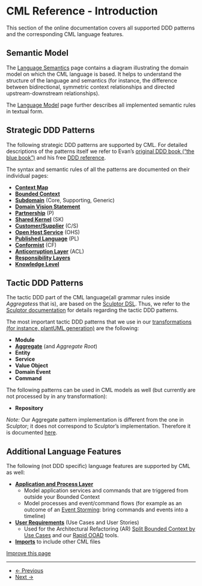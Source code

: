 
# CML Reference - Introduction

This section of the online documentation covers all supported DDD patterns and the corresponding CML language features.

## Semantic Model

The [Language Semantics](/docs/language-model/) page contains a diagram illustrating the domain model on which the CML language is based. It helps to understand the structure of
the language and semantics (for instance, the difference between bidirectional, symmetric context relationships and directed upstream-downstream relationships).

The [Language Model](/docs/language-model/) page further describes all implemented semantic rules in textual form.

## Strategic DDD Patterns

The following strategic DDD patterns are supported by CML. For detailed descriptions of the patterns itself we refer to Evan’s
[original DDD book (“the blue book”)](https://www.amazon.com/Domain-Driven-Design-Tackling-Complexity-Software/dp/0321125215) and his free
[DDD reference](http://domainlanguage.com/wp-content/uploads/2016/05/DDD_Reference_2015-03.pdf).

The syntax and semantic rules of all the patterns are documented on their individual pages:

* **[Context Map](/docs/context-map)**
* **[Bounded Context](/docs/bounded-context)**
* **[Subdomain](/docs/subdomain)** (Core, Supporting, Generic)
* **[Domain Vision Statement](/docs/domain-vision-statement)**
* **[Partnership](/docs/partnership)** (P)
* **[Shared Kernel](/docs/shared-kernel)** (SK)
* **[Customer/Supplier](/docs/customer-supplier)** (C/S)
* **[Open Host Service](/docs/open-host-service)** (OHS)
* **[Published Language](/docs/published-language)** (PL)
* **[Conformist](/docs/conformist)** (CF)
* **[Anticorruption Layer](/docs/anticorruption-layer)** (ACL)
* **[Responsibility Layers](/docs/responsibility-layers)**
* **[Knowledge Level](/docs/knowledge-level)**

## Tactic DDD Patterns

The tactic DDD part of the CML language(all grammar rules inside *Aggregates*s that is), are based on the [Sculptor DSL](https://github.com/sculptor/sculptor).
Thus, we refer to the [Sculptor documentation](https://sculptor.github.io/documentation/advanced-tutorial#domain-driven-design) for details regarding the tactic DDD patterns.

The most important tactic DDD patterns that we use in our [transformations (for instance, plantUML generation)](/docs/generators/generators) are the following:

* **Module**
* **[Aggregate](/docs/aggregate)** (and *Aggregate Root*)
* **Entity**
* **Service**
* **Value Object**
* **Domain Event**
* **Command**

The following patterns can be used in CML models as well (but currently are not processed by in any transformation):

* **Repository**

*Note:* Our Aggregate pattern implementation is different from the one in Sculptor; it does not correspond to Sculptor’s implementation.
Therefore it is documented [here](/docs/aggregate).

## Additional Language Features

The following (not DDD specific) language features are supported by CML as well:

* **[Application and Process Layer](/docs/application-and-process-layer)**
  + Model application services and commands that are triggered from outside your Bounded Context
  + Model processes and event/command flows (for example as an outcome of an [Event Storming](/docs/event-storming/): bring commands and events into a timeline)
* **[User Requirements](/docs/user-requirements/)** (Use Cases and User Stories)
  + Used for the Architectural Refactoring (AR) [Split Bounded Context by Use Cases](/docs/ar-split-bounded-context-by-use-cases/) and our [Rapid OOAD](/docs/rapid-ooad/) tools.
* **[Imports](/docs/imports/)** to include other CML files

[Improve this page](https://github.com/ContextMapper/contextmapper.github.io/blob/master/_docs/language-reference/language-reference.md)

---

* [← Previous](/docs/faq/)
* [Next →](/docs/language-model/)

